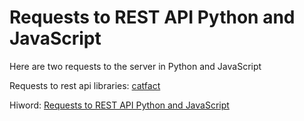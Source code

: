 # Requests to REST API Python and JavaScript

Here are two requests to the server in Python and JavaScript

Requests to rest api libraries: [catfact](https://catfact.ninja/fact)

Hiword: [Requests to REST API Python and JavaScript](https://hiworld.one/post/Requests-to-REST-API-Python-and-JavaScript)
